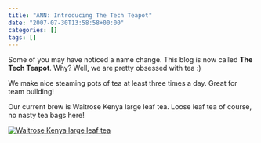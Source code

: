 ```yaml
---
title: "ANN: Introducing The Tech Teapot"
date: "2007-07-30T13:58:58+00:00"
categories: []
tags: []
---
```


Some of you may have noticed a name change. This blog is now called <strong>The Tech Teapot</strong>. Why? Well, we are pretty obsessed with tea :)

We make nice steaming pots of tea at least three times a day. Great for team building!

Our current brew is Waitrose Kenya large leaf tea. Loose leaf tea of course, no nasty tea bags here!

<a href="http://techteapot.com/wp-content/uploads/2007/07/picture-002.jpg" title="Waitrose Kenya large leaf tea"><img src="http://techteapot.com/wp-content/uploads/2007/07/picture-002.jpg" alt="Waitrose Kenya large leaf tea" /></a>
